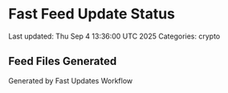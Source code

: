 # Fast Feed Update Status
Last updated: Thu Sep  4 13:36:00 UTC 2025
Categories: crypto

## Feed Files Generated

Generated by Fast Updates Workflow
